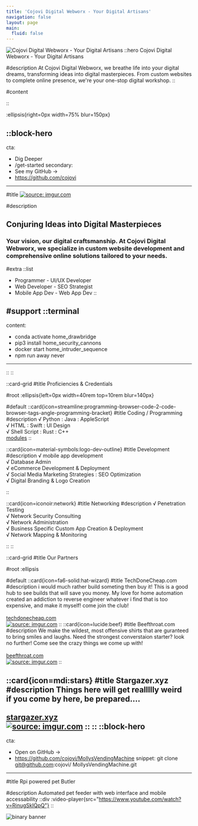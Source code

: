 ```yaml
---
title: 'Cojovi Digital Webworx - Your Digital Artisans'
navigation: false
layout: page
main:
  fluid: false
---
```

![Cojovi Digital Webworx - Your Digital Artisans](https://i.imgur.com/mAoniyk.png "Cojovi Digital Webworx")
::hero
Cojovi Digital Webworx - Your Digital Artisans

#description
At Cojovi Digital Webworx, we breathe life into your digital dreams, transforming ideas into digital masterpieces. From custom websites to complete online presence, we're your one-stop digital workshop.
::

#content

::

:ellipsis{right=0px width=75% blur=150px}

::block-hero
---
cta:
  - Dig Deeper
  - /get-started
secondary:
  - See my GitHub →
  - https://github.com/cojovi
---
#title
<a href="https://imgur.com/qQklnAH"><img src="https://i.imgur.com/qQklnAH.png" title="source: imgur.com" /></a>

#description
## Conjuring Ideas into Digital Masterpieces
### Your vision, our digital craftsmanship. At Cojovi Digital Webworx, we specialize in custom website development and comprehensive online solutions tailored to your needs. <br>


#extra
  ::list
  - Programmer          - UI/UX Developer
  - Web Developer       - SEO Strategist
  - Mobile App Dev      - Web App Dev
  ::

  
#support
  ::terminal
  ---
  content:
  - conda activate home_drawbridge
  - pip3 install home_security_cannons
  - docker start home_intruder_sequence
  - npm run away never
  ---
  ::
::

::card-grid
#title
Proficiencies & Credentials

#root
:ellipsis{left=0px width=40rem top=10rem blur=140px}

#default
  ::card{icon=streamline:programming-browser-code-2-code-browser-tags-angle-programming-bracket}
  #title
  Coding / Programming
  #description
 √ Python : Java : AppleScript <br>
 √ HTML : Swift : UI Design <br>
 √ Shell Script : Rust : C++ <br>
   [modules](https://modules.nuxtjs.org)
  ::

  ::card{icon=material-symbols:logo-dev-outline}
  #title
  Development
  #description
√ mobile app development <br>√ Database Admin <br>
√ eCommerce Development & Deployment <br>
√ Social Media Marketing Strategies : SEO Optimization <br>
√ Digital Branding & Logo Creation 

  ::

  ::card{icon=iconoir:network}
  #title
  Networking
  #description
√ Penetration Testing  <br>
√ Network Security Consulting <br>
√ Network Administration <br>
√ Business Specific Custom App Creation & Deployment <br>
√ Network Mapping & Monitoring

  ::
::

::card-grid
#title
Our Partners

#root
:ellipsis

#default
  ::card{icon=fa6-solid:hat-wizard}
  #title
  TechDoneCheap.com
  #description
  i would much rather build someting then buy it! This is a good hub to see builds that will save you money. My love for home automation created an addiction to reverse engineer whatever i find that is too expensive, and make it myself! come join the club!<br><br>
   [techdonecheap.com](https://techdonecheap.com)<br>
   <a href="https://imgur.com/McWDbr8"><img src="https://i.imgur.com/McWDbr8.gif" title="source: imgur.com" /></a>
  ::
  ::card{icon=lucide:beef}
  #title
  Beefthroat.com
  #description
  We make the wildest, most offensive shirts that are guranteed to bring smiles and laughs.  Need the strongest converstaion starter? look no further!  Come see the crazy things we come up with! <br> <br>
   [beefthroat.com](https://beefthroat.com)<br>
   <a href="https://imgur.com/NjvLtlG"><img src="https://i.imgur.com/NjvLtlG.png" title="source: imgur.com" /></a>
  ::
 
  ::card{icon=mdi:stars}
  #title
  Stargazer.xyz
  #description
   Things here will get reallllly weird<br> 
   if you come by here, be prepared....<br>  <br>
   [stargazer.xyz](https://stargazer.xyz)<br>
  <a href="https://imgur.com/Fto8pkO"><img src="https://i.imgur.com/Fto8pkO.png" title="source: imgur.com" /></a>
  ::
::
::block-hero
---

cta:
  - Open on GitHub →
  - https://github.com/cojovi/MollysVendingMachine
snippet: 
  git clone git@github.com:cojovi/ MollysVendingMachine.git 

---
#title
Rpi powered pet Butler

#description
Automated pet feeder with web interface and mobile accessability
::div
  :video-player{src="https://www.youtube.com/watch?v=RinugSkIQpQ"}
::

![binary banner](https://i.imgur.com/BIeRwBc.png) 
